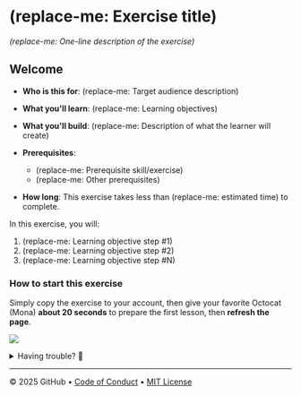 # (replace-me: Exercise title)

_(replace-me: One-line description of the exercise)_

## Welcome

- **Who is this for**: (replace-me: Target audience description)
- **What you'll learn**: (replace-me: Learning objectives)
- **What you'll build**: (replace-me: Description of what the learner will create)
- **Prerequisites**:
  - (replace-me: Prerequisite skill/exercise)
  - (replace-me: Other prerequisites)

- **How long**: This exercise takes less than (replace-me: estimated time) to complete.

In this exercise, you will:

1. (replace-me: Learning objective step #1)
1. (replace-me: Learning objective step #2)
1. (replace-me: Learning objective step #N)


### How to start this exercise

Simply copy the exercise to your account, then give your favorite Octocat (Mona) **about 20 seconds** to prepare the first lesson, then **refresh the page**.

<!--  (replace-me: Make sure to edit the URL with proper template_owner, template_name, repo name and description)  -->
[![](https://img.shields.io/badge/Copy%20Exercise-%E2%86%92-1f883d?style=for-the-badge&logo=github&labelColor=197935)](https://github.com/new?template_owner=skills&template_name=exercise-template&owner=%40me&name=skills-<replace-me>&description=Exercise:+Replace+me&visibility=public)

<details>
<summary>Having trouble? 🤷</summary><br/>

When copying the exercise, we recommend the following settings:

- For owner, choose your personal account or an organization to host the repository.

- We recommend creating a public repository, since private repositories will use Actions minutes.

If the exercise isn't ready in 20 seconds, please check the [Actions](../../actions) tab.

- Check to see if a job is running. Sometimes it simply takes a bit longer.

- If the page shows a failed job, please submit an issue. Nice, you found a bug! 🐛

</details>

---

&copy; 2025 GitHub &bull; [Code of Conduct](https://www.contributor-covenant.org/version/2/1/code_of_conduct/code_of_conduct.md) &bull; [MIT License](https://gh.io/mit)
